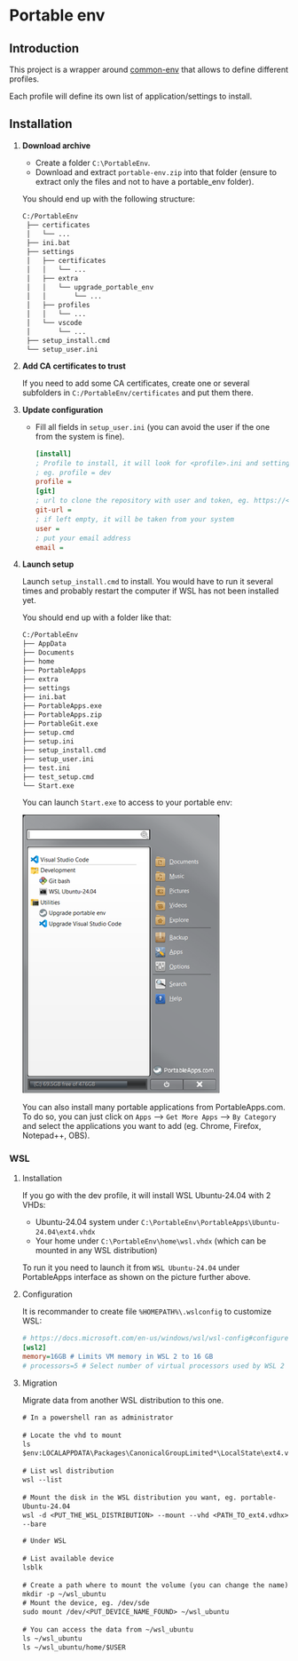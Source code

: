 # Portable env

## Introduction

This project is a wrapper around [common-env](https://github.com/nmarghetti/common_env) that allows to define different profiles.

Each profile will define its own list of application/settings to install.

## Installation

1. **Download archive**

   - Create a folder `C:\PortableEnv`.
   - Download and extract `portable-env.zip` into that folder (ensure to extract only the files and not to have a portable_env folder).

   You should end up with the following structure:

   ```text
   C:/PortableEnv
    ├── certificates
    │   └── ...
    ├── ini.bat
    ├── settings
    │   ├── certificates
    │   │   └── ...
    │   ├── extra
    │   │   └── upgrade_portable_env
    │   │       └── ...
    │   ├── profiles
    │   │   └── ...
    │   └── vscode
    │       └── ...
    ├── setup_install.cmd
    └── setup_user.ini
   ```

1. **Add CA certificates to trust**

   If you need to add some CA certificates, create one or several subfolders in `C:/PortableEnv/certificates` and put them there.

1. **Update configuration**

   - Fill all fields in `setup_user.ini` (you can avoid the user if the one from the system is fine).

     ```ini
     [install]
     ; Profile to install, it will look for <profile>.ini and settings/profile/<profile>.ini
     ; eg. profile = dev
     profile =
     [git]
     ; url to clone the repository with user and token, eg. https://<user>:<token>@github.com/owner/portable-env.git
     git-url =
     ; if left empty, it will be taken from your system
     user =
     ; put your email address
     email =
     ```

1. **Launch setup**

   Launch `setup_install.cmd` to install. You would have to run it several times and probably restart the computer if WSL has not been installed yet.

   You should end up with a folder like that:

   ```text
   C:/PortableEnv
   ├── AppData
   ├── Documents
   ├── home
   ├── PortableApps
   ├── extra
   ├── settings
   ├── ini.bat
   ├── PortableApps.exe
   ├── PortableApps.zip
   ├── PortableGit.exe
   ├── setup.cmd
   ├── setup.ini
   ├── setup_install.cmd
   ├── setup_user.ini
   ├── test.ini
   ├── test_setup.cmd
   └── Start.exe
   ```

   You can launch `Start.exe` to access to your portable env:

   ![Portable env](readme/portable_env.png)

   You can also install many portable applications from PortableApps.com. To do so, you can just click on `Apps` --> `Get More Apps` --> `By Category` and select the applications you want to add (eg. Chrome, Firefox, Notepad++, OBS).

### WSL

1. Installation

   If you go with the dev profile, it will install WSL Ubuntu-24.04 with 2 VHDs:

   - Ubuntu-24.04 system under `C:\PortableEnv\PortableApps\Ubuntu-24.04\ext4.vhdx`
   - Your home under `C:\PortableEnv\home\wsl.vhdx` (which can be mounted in any WSL distribution)

   To run it you need to launch it from `WSL Ubuntu-24.04` under PortableApps interface as shown on the picture further above.

1. Configuration

   It is recommander to create file `%HOMEPATH%\.wslconfig` to customize WSL:

   ```ini
   # https://docs.microsoft.com/en-us/windows/wsl/wsl-config#configure-global-options-with-wslconfig
   [wsl2]
   memory=16GB # Limits VM memory in WSL 2 to 16 GB
   # processors=5 # Select number of virtual processors used by WSL 2 VM
   ```

1. Migration

   Migrate data from another WSL distribution to this one.

   ```shell
   # In a powershell ran as administrator

   # Locate the vhd to mount
   ls $env:LOCALAPPDATA\Packages\CanonicalGroupLimited*\LocalState\ext4.vhdx

   # List wsl distribution
   wsl --list

   # Mount the disk in the WSL distribution you want, eg. portable-Ubuntu-24.04
   wsl -d <PUT_THE_WSL_DISTRIBUTION> --mount --vhd <PATH_TO_ext4.vdhx> --bare
   ```

   ```shell
   # Under WSL

   # List available device
   lsblk

   # Create a path where to mount the volume (you can change the name)
   mkdir -p ~/wsl_ubuntu
   # Mount the device, eg. /dev/sde
   sudo mount /dev/<PUT_DEVICE_NAME_FOUND> ~/wsl_ubuntu

   # You can access the data from ~/wsl_ubuntu
   ls ~/wsl_ubuntu
   ls ~/wsl_ubuntu/home/$USER
   ```

